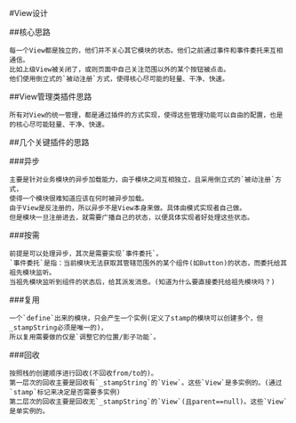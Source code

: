 #View设计


##核心思路

    每一个View都是独立的，他们并不关心其它模块的状态。他们之前通过事件和事件委托来互相通信。
    比如上级View被关闭了，或则页面中自己关注范围以外的某个按钮被点击。
    他们使用倒立式的`被动注册`方式，使得核心尽可能的轻量、干净、快速。


##View管理类插件思路

    所有对View的统一管理，都是通过插件的方式实现，使得这些管理功能可以自由的配置，也是的核心尽可能轻量、干净、快速。
    
    
##几个关键插件的思路

###异步

    主要是针对业务模块的异步加载能力，由于模块之间互相独立，且采用倒立式的`被动注册`方式，
    使得一个模块很难知道应该在何时被异步加载。
    由于View是反注册的，所以异步不是View本身来做。具体由模式实现者自己做。
    但是模块一旦注册进去，就需要广播自己的状态，以便具体实现者好处理这些状态。

###按需

    前提是可以处理异步，其次是需要实现`事件委托`。
    `事件委托`是指：当前模块无法获取其管辖范围外的某个组件(如Button)的状态，而委托给其祖先模块监听。
    当祖先模块监听到组件的状态后，给其派发消息。(知道为什么要直接委托给祖先模块吗？)
    
###复用

    一个`define`出来的模块，只会产生一个实例(定义了stamp的模块可以创建多个，但_stampString必须是唯一的)，
    所以复用需要做的仅是`调整它的位置/影子功能`。
    
###回收

    按照栈的创建顺序进行回收(不回收from/to的)。
    第一层次的回收主要是回收有`_stampString`的`View`。这些`View`是多实例的。(通过`stamp`标记来决定是否需要多实例)
    第二层次的回收主要是回收无`_stampString`的`View`(且parent==null)。这些`View`是单实例的。


